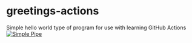 # greetings-actions
Simple hello world type of program for use with learning GitHub Actions
[![Simple Pipe](https://github.com/hanswieland/greetings-actions/actions/workflows/simple-pipe.yml/badge.svg)](https://github.com/hanswieland/greetings-actions/actions/workflows/simple-pipe.yml)
